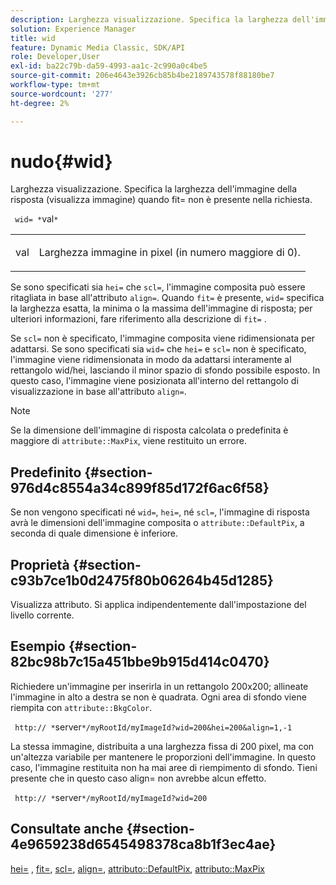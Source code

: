 ```yaml
---
description: Larghezza visualizzazione. Specifica la larghezza dell'immagine della risposta (visualizza immagine) quando fit= non è presente nella richiesta.
solution: Experience Manager
title: wid
feature: Dynamic Media Classic, SDK/API
role: Developer,User
exl-id: ba22c79b-da59-4993-aa1c-2c990a0c4be5
source-git-commit: 206e4643e3926cb85b4be2189743578f88180be7
workflow-type: tm+mt
source-wordcount: '277'
ht-degree: 2%

---
```


# nudo{#wid}

Larghezza visualizzazione. Specifica la larghezza dell&#39;immagine della risposta (visualizza immagine) quando fit= non è presente nella richiesta.

` wid= *`val`*`

<table id="simpletable_E217453246F5441C896C1F69EA4D4218"> 
 <tr class="strow"> 
  <td class="stentry"> <p> <span class="varname"> val  </span> </p> </td> 
  <td class="stentry"> <p>Larghezza immagine in pixel (in numero maggiore di 0). </p> </td> 
 </tr> 
</table>

Se sono specificati sia `hei=` che `scl=`, l&#39;immagine composita può essere ritagliata in base all&#39;attributo `align=`. Quando `fit=` è presente, `wid=` specifica la larghezza esatta, la minima o la massima dell&#39;immagine di risposta; per ulteriori informazioni, fare riferimento alla descrizione di `fit=` .

Se `scl=` non è specificato, l&#39;immagine composita viene ridimensionata per adattarsi. Se sono specificati sia `wid=` che `hei=` e `scl=` non è specificato, l&#39;immagine viene ridimensionata in modo da adattarsi interamente al rettangolo wid/hei, lasciando il minor spazio di sfondo possibile esposto. In questo caso, l&#39;immagine viene posizionata all&#39;interno del rettangolo di visualizzazione in base all&#39;attributo `align=`.

>[!NOTE]
>
>Se la dimensione dell&#39;immagine di risposta calcolata o predefinita è maggiore di `attribute::MaxPix`, viene restituito un errore.

## Predefinito {#section-976d4c8554a34c899f85d172f6ac6f58}

Se non vengono specificati né `wid=`, `hei=`, né `scl=`, l&#39;immagine di risposta avrà le dimensioni dell&#39;immagine composita o `attribute::DefaultPix`, a seconda di quale dimensione è inferiore.

## Proprietà {#section-c93b7ce1b0d2475f80b06264b45d1285}

Visualizza attributo. Si applica indipendentemente dall&#39;impostazione del livello corrente.

## Esempio {#section-82bc98b7c15a451bbe9b915d414c0470}

Richiedere un&#39;immagine per inserirla in un rettangolo 200x200; allineate l&#39;immagine in alto a destra se non è quadrata. Ogni area di sfondo viene riempita con `attribute::BkgColor`.

` http:// *`server`*/myRootId/myImageId?wid=200&hei=200&align=1,-1`

La stessa immagine, distribuita a una larghezza fissa di 200 pixel, ma con un&#39;altezza variabile per mantenere le proporzioni dell&#39;immagine. In questo caso, l&#39;immagine restituita non ha mai aree di riempimento di sfondo. Tieni presente che in questo caso align= non avrebbe alcun effetto.

` http:// *`server`*/myRootId/myImageId?wid=200`

## Consultate anche {#section-4e9659238d6545498378ca8b1f3ec4ae}

[hei=](../../../../../is-api/http-ref/image-serving-api-ref/c-http-protocol-reference/c-command-reference/r-is-http-hei.md#reference-6d6f556ccc0e4b98a815e8a5c1944a96) ,  [fit=](../../../../../is-api/http-ref/image-serving-api-ref/c-http-protocol-reference/c-command-reference/r-fit.md#reference-f11bff6d93d143d6b135de3a923bc989),  [scl=](../../../../../is-api/http-ref/image-serving-api-ref/c-http-protocol-reference/c-command-reference/r-scl.md#reference-b2a74e493d0d407e98fe350551ba3fcc),  [align=](../../../../../is-api/http-ref/image-serving-api-ref/c-http-protocol-reference/c-command-reference/r-align.md#reference-b7d6b87c75124d78884f916dd6544bc7),  [attributo::DefaultPix](../../../../../is-api/image-catalog/image-serving-api-ref/c-image-catalog-reference/c-attributes-reference/r-defaultpix.md#reference-996b2c22b30f4fd9b970c84063306df1),  [attributo::MaxPix](../../../../../is-api/image-catalog/image-serving-api-ref/c-image-catalog-reference/c-attributes-reference/r-maxpix.md#reference-e167d396ac794079ba8b5e6eb16eeda5)
